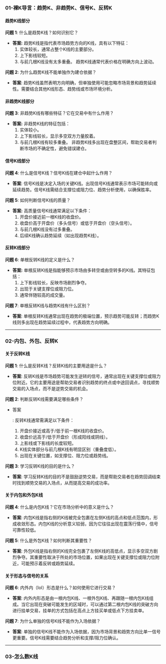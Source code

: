 ### 01-裸K导言：趋势K、非趋势K、信号K、反转K

#### **趋势K线部分**

**问题 1**: 什么是趋势K线？如何识别它？

- **答案:** 趋势K线是指代表市场趋势方向的K线，具有以下特征：
  1. 实体较长，通常占整个K线的主要部分。
  2. 上下影线较短。
  3. 与前几根K线没有太多重叠。 趋势K线通常代表价格在明确方向上波动。

**问题 2**: 为什么趋势K线不能单独作为建仓依据？

- **答案**: 趋势K线虽然表明方向明确，但单独使用可能忽略市场背景和趋势延续性。需要结合其他K线形态、趋势线或市场环境分析。

#### **非趋势K线部分**

**问题 3**: 非趋势K线有哪些特征？它在交易中有什么作用？

- **答案:** 非趋势K线的特征包括：
  1. 实体较小。
  2. 上下影线较长，显示多空双方力量胶着。
  3. 与前几根K线有较多重叠。 非趋势K线多出现在盘整区间，帮助交易者判断市场的不确定性，避免错误建仓。

#### **信号K线部分**

**问题 4**: 什么是信号K线？信号K线在建仓中起什么作用？

- **答案**: 信号K线是决定入场的关键K线。出现信号K线通常表示市场可能转向或延续趋势。信号K线需结合支撑位或阻力位、趋势分析使用，以确保胜率。

**问题 5**: 如何判断信号K线的质量？

- **答案:** 高质量信号K线通常满足以下条件：
  1. 开盘价接近前一根K线的收盘价。
  2. 收盘价高于开盘价（多头信号）或低于开盘价（空头信号）。
  3. 与前几根K线没有过多重叠。
  4. 后续K线确认趋势延续（如出现趋势K线）。

#### **反转K线部分**

**问题 6**: 单根反转K线的定义是什么？

- **答案:** 单根反转K线是指能够预示市场由多转空或由空转多的K线。其特征包括：
  1. 上下影线较长，反映市场剧烈争夺。
  2. 出现于关键支撑位或阻力位。
  3. 通常伴随较高的成交量。

**问题 7**: 单根反转K线与趋势K线有什么区别？

- **答案**: 单根反转K线通常出现在趋势的极端位置，预示趋势可能反转；而趋势K线则多出现在趋势延续过程中，代表趋势方向明确。

------

### 02-内包、外包、反转K

#### **关于反转K线**

**问题 1**: 什么是反转K线？反转K线的主要用途是什么？

- **答案**: 反转K线是市场趋势可能发生逆转的信号，通常出现在关键支撑位或阻力位附近。它的主要用途是帮助交易者识别趋势的终点或中途回调点，寻找顺势交易的入场点，而不是逆势交易的机会。

**问题 2**: 判断反转K线需要满足哪些条件？

- 答案

  : 反转K线通常需满足以下条件：

  1. 开盘价接近或高于/低于前一根K线的收盘价。
  2. 收盘价远高于/低于开盘价（形成阳线或阴线）。
  3. 上影线或下影线的长度较短。
  4. K线实体部分与前几根K线有明显区别（重叠度低）。
  5. 出现在关键位置，如支撑位、阻力位或趋势线。

**问题 3**: 学习反转K线的目的是什么？

- **答案**: 学习反转K线的目的不是鼓励逆势交易，而是帮助交易者在趋势回调结束时找到顺势交易的入场点，从而提高交易的成功率。

#### **关于内包和外包K线**

**问题 4**: 什么是内包K线？它在市场分析中的意义是什么？

- **答案**: 内包K线是指右侧的K线被完全包裹在左侧K线的高点和低点范围内，形成收敛形态。内包K线的分析意义较弱，因为它往往出现在震荡行情中，信号可靠性较低。

**问题 5**: 什么是外包K线？如何判断其重要性？

- **答案**: 外包K线是指右侧的K线完全包裹了左侧K线的高低点，显示多空双方剧烈争夺。其重要性取决于所处的市场位置，如果出现在关键支撑位或阻力位附近，可能预示着反转或趋势延续。

#### **关于形态与信号的关系**

**问题 6**: 内外内（IoI）形态是什么？如何使用它进行交易？

- **答案**: 内外内形态是由一根内包K线、一根外包K线、再跟随一根内包K线组成。当它出现在突破可能发生的区域时，可以通过第二根内包K线的突破方向进行挂单交易，挂单的方式包括在高点上方挂买单或低点下方挂卖单。

**问题 7**: 为什么单独的信号K线不能作为入场依据？

- **答案**: 单独的信号K线不能作为入场依据，因为市场背景和趋势方向比单一信号更重要。信号K线需要结合趋势分析和支撑/阻力位确认。

-------

### 03-怎么数K线